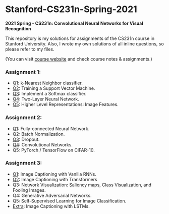 # Stanford-CS231n-Spring-2021
**2021 Spring - CS231n: Convolutional Neural Networks for Visual Recognition**

This repository is my solutions for assignments of the CS231n course in Stanford University.
Also, I wrote my own solutions of all inline questions, so please refer to my files.

(You can visit [course website](http://cs231n.stanford.edu/index.html) and check course notes & assignments.)

### Assignment 1:
- [Q1](https://github.com/leeyngdo/Stanford-CS231n/blob/master/assignment1/knn.ipynb): k-Nearest Neighbor classifier. 
- [Q2](https://github.com/leeyngdo/Stanford-CS231n/blob/master/assignment1/svm.ipynb): Training a Support Vector Machine.
- [Q3](https://github.com/leeyngdo/Stanford-CS231n/blob/master/assignment1/softmax.ipynb): Implement a Softmax classifier. 
- [Q4](https://github.com/leeyngdo/Stanford-CS231n/blob/master/assignment1/two_layer_net.ipynb): Two-Layer Neural Network. 
- [Q5](https://github.com/leeyngdo/Stanford-CS231n/blob/master/assignment1/features.ipynb): Higher Level Representations: Image Features.

### Assignment 2:
- [Q1](https://github.com/leeyngdo/Stanford-CS231n/blob/main/assignment2/FullyConnectedNets.ipynb): Fully-connected Neural Network. 
- Q2: Batch Normalization. 
- [Q3](https://github.com/leeyngdo/Stanford-CS231n/blob/main/assignment2/Dropout.ipynb): Dropout. 
- [Q4](https://github.com/leeyngdo/Stanford-CS231n/blob/main/assignment2/ConvolutionalNetworks.ipynb): Convolutional Networks. 
- Q5: PyTorch / TensorFlow on CIFAR-10. 
### Assignment 3:
- [Q1](https://github.com/leeyngdo/Stanford-CS231n/blob/main/assignment3/RNN_Captioning.ipynb): Image Captioning with Vanilla RNNs. 
- [Q2](https://github.com/leeyngdo/Stanford-CS231n/blob/main/assignment3/Transformer_Captioning.ipynb): Image Captioning with Transformers
- Q3: Network Visualization: Saliency maps, Class Visualization, and Fooling Images. 
- Q4: Generative Adversarial Networks. 
- Q5: Self-Supervised Learning for Image Classification. 
- [Extra](https://github.com/leeyngdo/Stanford-CS231n/blob/main/assignment3/LSTM_Captioning.ipynb): Image Captioning with LSTMs. 
